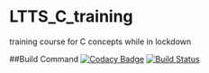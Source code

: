 # LTTS_C_training
training course for C concepts while in lockdown

##Build Command
[![Codacy Badge](https://api.codacy.com/project/badge/Grade/9af561ba1b7042569a6c94bf3b18d1ed)](https://app.codacy.com/manual/OliverNajera-Beckman/LTTS_C_training?utm_source=github.com&utm_medium=referral&utm_content=OliverNajera-Beckman/LTTS_C_training&utm_campaign=Badge_Grade_Dashboard)
[![Build Status](https://travis-ci.com/OliverNajera-Beckman/LTTS_C_training.svg?branch=master)](https://travis-ci.com/OliverNajera-Beckman/LTTS_C_training)
